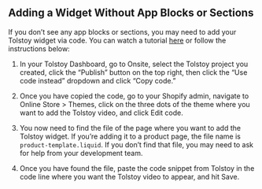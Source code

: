 ## Adding a Widget Without App Blocks or Sections

If you don’t see any app blocks or sections, you may need to add your Tolstoy widget via code. You can watch a tutorial [here](https://share.synthesia.io/bd6215d0-bc3b-40de-8487-0d1a2e6a5997) or follow the instructions below:

1. In your Tolstoy Dashboard, go to Onsite, select the Tolstoy project you created, click the “Publish” button on the top right, then click the “Use code instead” dropdown and click “Copy code.”

2. Once you have copied the code, go to your Shopify admin, navigate to Online Store > Themes, click on the three dots of the theme where you want to add the Tolstoy video, and click Edit code.

3. You now need to find the file of the page where you want to add the Tolstoy widget. If you’re adding it to a product page, the file name is `product-template.liquid`. If you don’t find that file, you may need to ask for help from your development team.

4. Once you have found the file, paste the code snippet from Tolstoy in the code line where you want the Tolstoy video to appear, and hit Save.
